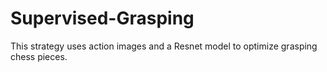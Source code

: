 # Supervised-Grasping

This strategy uses action images and a Resnet model to optimize grasping chess pieces.
